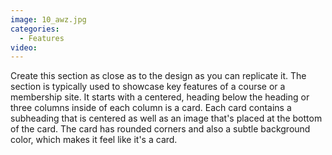 ```yaml
---
image: 10_awz.jpg
categories:
  - Features
video:
---
```

Create this section as close as to the design as you can replicate it. The section is typically used to showcase key features of a course or a membership site. It starts with a centered, heading below the heading or three columns inside of each column is a card. Each card contains a subheading that is centered as well as an image that's placed at the bottom of the card. The card has rounded corners and also a subtle background color, which makes it feel like it's a card.
